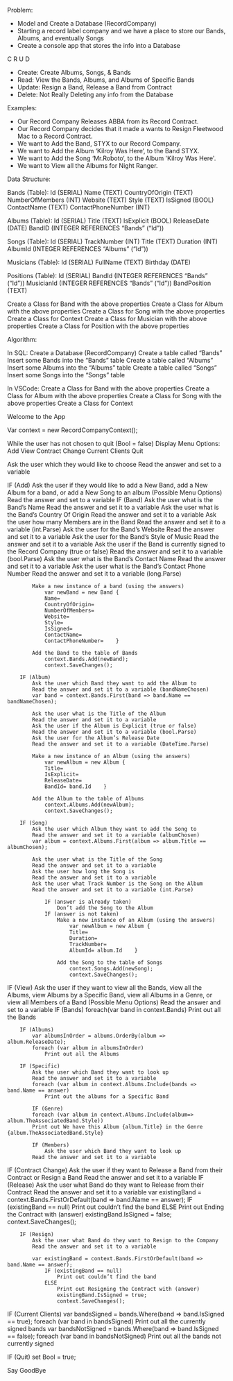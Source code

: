 Problem:

- Model and Create a Database (RecordCompany)
- Starting a record label company and we have a place to store our Bands, Albums, and eventually Songs
- Create a console app that stores the info into a Database

C R U D

- Create: Create Albums, Songs, & Bands
- Read: View the Bands, Albums, and Albums of Specific Bands
- Update: Resign a Band, Release a Band from Contract
- Delete: Not Really Deleting any info from the Database

Examples:

- Our Record Company Releases ABBA from its Record Contract.
- Our Record Company decides that it made a wants to Resign Fleetwood Mac to a Record Contract.
- We want to Add the Band, STYX to our Record Company.
- We want to Add the Album ‘Kilroy Was Here‘, to the Band STYX.
- We want to Add the Song ‘Mr.Roboto‘, to the Album 'Kilroy Was Here'.
- We want to View all the Albums for Night Ranger.

Data Structure:

Bands (Table):
Id (SERIAL)
Name (TEXT)
CountryOfOrigin (TEXT)
NumberOfMembers (INT)
Website (TEXT)
Style (TEXT)
IsSigned (BOOL)
ContactName (TEXT)
ContactPhoneNumber (INT)

Albums (Table):
Id (SERIAL)
Title (TEXT)
IsExplicit (BOOL)
ReleaseDate (DATE)
BandID (INTEGER REFERENCES “Bands” (“Id”))

Songs (Table):
Id (SERIAL)
TrackNumber (INT)
Title (TEXT)
Duration (INT)
AlbumId (INTEGER REFERENCES “Albums” (“Id”))

Musicians (Table):
Id (SERIAL)
FullName (TEXT)
Birthday (DATE)

Positions (Table):
Id (SERIAL)
BandId (INTEGER REFERENCES “Bands” (“Id”))
MusicianId (INTEGER REFERENCES “Bands” (“Id”))
BandPosition (TEXT)

Create a Class for Band with the above properties
Create a Class for Album with the above properties
Create a Class for Song with the above properties
Create a Class for Context
Create a Class for Musician with the above properties
Create a Class for Position with the above properties

Algorithm:

In SQL:
Create a Database (RecordCompany)
Create a table called “Bands”
Insert some Bands into the “Bands” table
Create a table called “Albums”
Insert some Albums into the “Albums” table
Create a table called “Songs”
Insert some Songs into the “Songs” table

In VSCode:
Create a Class for Band with the above properties
Create a Class for Album with the above properties
Create a Class for Song with the above properties
Create a Class for Context

Welcome to the App

Var context = new RecordCompanyContext();

While the user has not chosen to quit (Bool = false)
Display Menu Options:
Add
View
Contract Change
Current Clients
Quit

Ask the user which they would like to choose
Read the answer and set to a variable

IF (Add)
Ask the user if they would like to add a New Band, add a New Album for a band, or add a New Song to an album (Possible Menu Options)
Read the answer and set to a variable
IF (Band)
Ask the user what is the Band’s Name
Read the answer and set it to a variable
Ask the user what is the Band’s Country Of Origin
Read the answer and set it to a variable
Ask the user how many Members are in the Band
Read the answer and set it to a variable (int.Parse)
Ask the user for the Band’s Website
Read the answer and set it to a variable
Ask the user for the Band’s Style of Music
Read the answer and set it to a variable
Ask the user if the Band is currently signed to the Record Company (true or false)
Read the answer and set it to a variable (bool.Parse)
Ask the user what is the Band’s Contact Name
Read the answer and set it to a variable
Ask the user what is the Band’s Contact Phone Number
Read the answer and set it to a variable (long.Parse)

    		Make a new instance of a band (using the answers)
    			var newBand = new Band {
    			Name=
    			CountryOfOrigin=
    			NumberOfMembers=
    			Website=
    			Style=
    			IsSigned=
    			ContactName=
    			ContactPhoneNumber=    }

    		Add the Band to the table of Bands
    			context.Bands.Add(newBand);
    			context.SaveChanges();

    	IF (Album)
    		Ask the user which Band they want to add the Album to
    		Read the answer and set it to a variable (bandNameChosen)
    		var band = context.Bands.First(band => band.Name == bandNameChosen);

    		Ask the user what is the Title of the Album
    		Read the answer and set it to a variable
    		Ask the user if the Album is Explicit (true or false)
    		Read the answer and set it to a variable (bool.Parse)
    		Ask the user for the Album’s Release Date
    		Read the answer and set it to a variable (DateTime.Parse)

    		Make a new instance of an Album (using the answers)
    			var newAlbum = new Album {
    			Title=
    			IsExplicit=
    			ReleaseDate=
    			BandId= band.Id    }

    		Add the Album to the table of Albums
    			context.Albums.Add(newAlbum);
    			context.SaveChanges();

    	IF (Song)
    		Ask the user which Album they want to add the Song to
    		Read the answer and set it to a variable (albumChosen)
    		var album = context.Albums.First(album => album.Title == albumChosen);

    		Ask the user what is the Title of the Song
    		Read the answer and set it to a variable
    		Ask the user how long the Song is
    		Read the answer and set it to a variable
    		Ask the user what Track Number is the Song on the Album
    		Read the answer and set it to a variable (int.Parse)

    			IF (answer is already taken)
    				Don’t add the Song to the Album
    			IF (answer is not taken)
    				Make a new instance of an Album (using the answers)
    					var newAlbum = new Album {
    					Title=
    					Duration=
    					TrackNumber=
    					AlbumId= album.Id    }

    				Add the Song to the table of Songs
    					context.Songs.Add(newSong);
    					context.SaveChanges();

IF (View)
Ask the user if they want to view all the Bands, view all the Albums, view Albums by a Specific Band, view all Albums in a Genre, or view all Members of a Band (Possible Menu Options)
Read the answer and set to a variable
IF (Bands)
foreach(var band in context.Bands)
Print out all the Bands

    	IF (Albums)
    		var albumsInOrder = albums.OrderBy(album => album.ReleaseDate);
    		foreach (var album in albumsInOrder)
    			Print out all the Albums

    	IF (Specific)
    		Ask the user which Band they want to look up
    		Read the answer and set it to a variable
    		foreach (var album in context.Albums.Include(bands => band.Name == answer)
    			Print out the albums for a Specific Band

    		IF (Genre)
    		foreach (var album in context.Albums.Include(album=> album.TheAssociatedBand.Style))
    		Print out We have this Album {album.Title} in the Genre {album.TheAssociatedBand.Style}

    		IF (Members)
    			Ask the user which Band they want to look up
    		Read the answer and set it to a variable

IF (Contract Change)
Ask the user if they want to Release a Band from their Contract or Resign a Band
Read the answer and set it to a variable
IF (Release)
Ask the user what Band do they want to Release from their Contract
Read the answer and set it to a variable
var existingBand = context.Bands.FirstOrDefault(band => band.Name == answer);
IF (existingBand == null)
Print out couldn’t find the band
ELSE
Print out Ending the Contract with (answer)
existingBand.IsSigned = false;
context.SaveChanges();

    	IF (Resign)
    		Ask the user what Band do they want to Resign to the Company
    		Read the answer and set it to a variable

    		var existingBand = context.Bands.FirstOrDefault(band => band.Name == answer);
    			IF (existingBand == null)
    				Print out couldn’t find the band
    			ELSE
    				Print out Resigning the Contract with (answer)
    				existingBand.IsSigned = true;
    				context.SaveChanges();

IF (Current Clients)
var bandsSigned = bands.Where(band => band.IsSigned == true);
foreach (var band in bandsSigned)
Print out all the currently signed bands
var bandsNotSigned = bands.Where(band => band.IsSigned == false);
foreach (var band in bandsNotSigned)
Print out all the bands not currently signed

IF (Quit)
set Bool = true;

Say GoodBye
